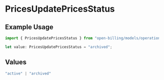 # PricesUpdatePricesStatus

## Example Usage

```typescript
import { PricesUpdatePricesStatus } from "open-billing/models/operations";

let value: PricesUpdatePricesStatus = "archived";
```

## Values

```typescript
"active" | "archived"
```